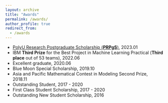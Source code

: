 ```yaml
---
layout: archive
title: "Awards"
permalink: /awards/
author_profile: true
redirect_from:
  - /awards
---
```


+ [PolyU Research Postgraduate Scholarship (**PRPgS**)](https://www.polyu.edu.hk/comp/study/research-postgraduate-programme/phd-and-mphil-in-computing/), 2023.01
+ IBM **Third Prize** for the Best Project in Machine Learning Practical (**Third place** out of 53 teams), 2022.06
+ Excellent graduate, 2020.06
+ Blue Moon Special Scholarship, 2019.10
+ Asia and Pacific Mathematical Contest in Modeling Second Prize, 2018.11
+ Outstanding Student, 2017 - 2020
+ First Class Student Scholarship, 2017 - 2020
+ Outstanding New Student Scholarship, 2016


